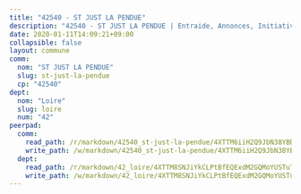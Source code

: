 ```yaml
---
title: "42540 - ST JUST LA PENDUE"
description: "42540 - ST JUST LA PENDUE | Entraide, Annonces, Initiatives"
date: 2020-01-11T14:09:21+09:00
collapsible: false
layout: commune
comm:
  nom: "ST JUST LA PENDUE"
  slug: st-just-la-pendue
  cp: "42540"
dept:
  nom: "Loire"
  slug: loire
  num: "42"
peerpad:
  comm:
    read_path: /r/markdown/42540_st-just-la-pendue/4XTTM6iiH2Q9JbN38YBDYQdmohkcEmnq8yKKKS6QaapDfHXJV
    write_path: /w/markdown/42540_st-just-la-pendue/4XTTM6iiH2Q9JbN38YBDYQdmohkcEmnq8yKKKS6QaapDfHXJV-K3TgUy4NCqDkqd25QG7Rmuv1BdxwCKVYYioJJpa6ac8ozen5RmN6wwP928Yy9Hvg3RaXrepBwwVVETbehWUTyjGiBwhoDDDUBRsQYHSoTH7FJs3Lhg3FEgY5gpg2A9uxhb1A4bRF
  dept:
    read_path: /r/markdown/42_loire/4XTTM8SNJiYkCLPtBfEQExdM2GQMoYUSTuTytLrQfQVaaYJeW
    write_path: /w/markdown/42_loire/4XTTM8SNJiYkCLPtBfEQExdM2GQMoYUSTuTytLrQfQVaaYJeW-K3TgUi5YJecchkttgL3M6Pu99u8hH2akRrHDb4XXZXATCvGiyzrNbe23fQbzNYiKWDR2re6vQN4Gxv5BQ2dayjGg1AqxtpHRtgi6cm74UeqjVtXM2ZJFa6mvBKTRc4s3X6tJYycN
---
```


